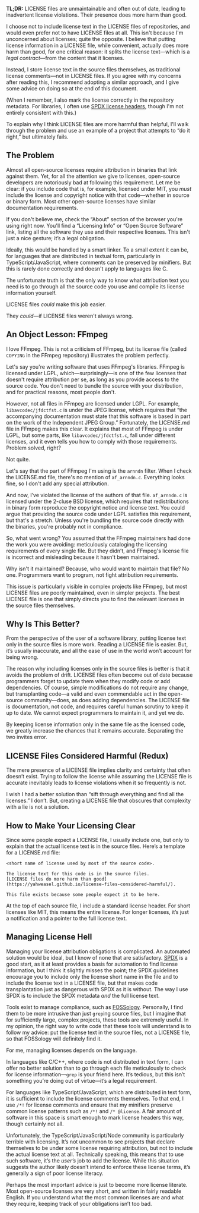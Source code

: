 **TL;DR:** LICENSE files are unmaintainable and often out of date, leading to inadvertent license violations. Their presence does more harm than good.

I choose not to include license text in the LICENSE files of repositories, and would even prefer not to have LICENSE files at all. This isn't because I'm unconcerned about licenses; quite the opposite. I believe that putting license information in a LICENSE file, while convenient, actually does more harm than good, for one critical reason: it splits the license text—which is a *legal contract*—from the content that it licenses.

Instead, I store license text in the source files themselves, as traditional license comments—not in LICENSE files. If you agree with my concerns after reading this, I recommend adopting a similar approach, and I give some advice on doing so at the end of this document.

(When I remember, I also mark the license correctly in the repository metadata. For libraries, I often use [SPDX license headers](https://spdx.org/licenses/), though I'm not entirely consistent with this.)

To explain why I think LICENSE files are more harmful than helpful, I'll walk through the problem and use an example of a project that attempts to “do it right,” but ultimately fails.


## The Problem

Almost all open-source licenses require attribution in binaries that link against them. Yet, for all the attention we give to licenses, open-source developers are notoriously bad at following this requirement. Let me be clear: if you include code that is, for example, licensed under MIT, you *must* include the license and copyright notice with that code—whether in source or binary form. Most other open-source licenses have similar documentation requirements.

If you don't believe me, check the “About” section of the browser you're using right now. You'll find a “Licensing Info” or “Open Source Software” link, listing all the software they use and their respective licenses. This isn't just a nice gesture; it’s a legal obligation.

Ideally, this would be handled by a smart linker. To a small extent it can be, for languages that are distributed in textual form, particularly in TypeScript/JavaScript, where comments can be preserved by minifiers. But this is rarely done correctly and doesn't apply to languages like C.

The unfortunate truth is that the only way to know what attribution text you need is to go through all the source code you use and compile its license information yourself.

LICENSE files *could* make this job easier.

They *could*—if LICENSE files weren't always wrong.


## An Object Lesson: FFmpeg

I love FFmpeg. This is not a criticism of FFmpeg, but its license file (called `COPYING` in the FFmpeg repository) illustrates the problem perfectly.

Let's say you're writing software that uses FFmpeg's libraries. FFmpeg is licensed under LGPL, which—surprisingly—is one of the few licenses that doesn't require attribution per se, as long as you provide access to the source code. You don't need to bundle the source with your distribution, and for practical reasons, most people don't.

However, not all files in FFmpeg are licensed under LGPL. For example, `libavcodec/jfdctfst.c` is under the JPEG license, which requires that “the accompanying documentation must state that this software is based in part on the work of the Independent JPEG Group.” Fortunately, the LICENSE.md file in FFmpeg makes this clear. It explains that most of FFmpeg is under LGPL, but some parts, like `libavcodec/jfdctfst.c`, fall under different licenses, and it even tells you how to comply with those requirements. Problem solved, right?

Not quite.

Let's say that the part of FFmpeg I'm using is the `arnndn` filter. When I check the LICENSE.md file, there's no mention of `af_arnndn.c`. Everything looks fine, so I don't add any special attribution.

And now, I’ve violated the license of the authors of that file. `af_arnndn.c` is licensed under the 2-cluse BSD license, which requires that redistributions in binary form reproduce the copyright notice and license text. You could argue that providing the source code under LGPL satisfies this requirement, but that's a stretch. Unless you're bundling the source code directly with the binaries, you're probably not in compliance.

So, what went wrong? You assumed that the FFmpeg maintainers had done the work you were avoiding: meticulously cataloging the licensing requirements of every single file. But they didn’t, and FFmpeg's license file is incorrect and misleading because it hasn't been maintained.

Why isn't it maintained? Because, who would want to maintain that file? No one. Programmers want to program, not fight attribution requirements.

This issue is particularly visible in complex projects like FFmpeg, but most LICENSE files are poorly maintained, even in simpler projects. The best LICENSE file is one that simply directs you to find the relevant licenses in the source files themselves.


## Why Is This Better?

From the perspective of the user of a software library, putting license text only in the source files is more work. Reading a LICENSE file is easier. But, it’s usually inaccurate, and all the ease of use in the world won’t account for being wrong.

The reason why including licenses only in the source files is better is that it avoids the problem of drift. LICENSE files often become out of date because programmers forget to update them when they modify code or add dependencies. Of course, simple modifications do not require any change, but transplanting code—a valid and even commendable act in the open-source community—does, as does adding dependencies. The LICENSE file is documentation, not code, and requires careful human scrutiny to keep it up to date. We cannot expect programmers to maintain it, and yet we do.

By keeping license information only in the same file as the licensed code, we greatly increase the chances that it remains accurate. Separating the two invites error.


## LICENSE Files Considered Harmful (Redux)

The mere presence of a LICENSE file implies clarity and certainty that often doesn’t exist. Trying to follow the license while assuming the LICENSE file is accurate inevitably leads to license violations when it so frequently is not.

I wish I had a better solution than “sift through everything and find all the licenses.” I don’t. But, creating a LICENSE file that obscures that complexity with a lie is not a solution.


## How to Make Your Licensing Clear

Since some people expect a LICENSE file, I usually include one, but only to explain that the actual license text is in the source files. Here’s a template for a LICENSE.md file:

```
<short name of license used by most of the source code>.

The license text for this code is in the source files.
[LICENSE files do more harm than good](https://yahweasel.github.io/license-files-considered-harmful/).

This file exists because some people expect it to be here.
```

At the top of each source file, I include a standard license header. For short licenses like MIT, this means the entire license. For longer licenses, it’s just a notification and a pointer to the full license text.


## Managing License Hell

Managing your license attribution obligations is complicated. An automated solution would be ideal, but I know of none that are satisfactory. [SPDX](https://spdx.org/licenses/) is a good start, as it at least provides a basis for automation to find license information, but I think it slightly misses the point; the SPDX guidelines encourage you to include only the license short name in the file and to include the license text in a LICENSE file, but that makes code transplantation just as dangerous with SPDX as it is without. The way I use SPDX is to include the SPDX metadata *and* the full license text.

Tools exist to manage compliance, such as [FOSSology](https://www.fossology.org/). Personally, I find them to be more intrusive than just `grep`ing source files, but I imagine that for sufficiently large, complex projects, these tools are extremely useful. In my opinion, the right way to write code that these tools will understand is to follow my advice: put the license text in the source files, not a LICENSE file, so that FOSSology will definitely find it.

For me, managing licenses depends on the language.

In languages like C/C++, where code is not distributed in text form, I can offer no better solution than to go through each file meticulously to check for license information—`grep` is your friend here. It’s tedious, but this isn’t something you’re doing out of virtue—it’s a legal requirement.

For languages like TypeScript/JavaScript, which are distributed in text form, it is sufficient to include the license comments themselves. To that end, I use `/*!` for license comments and ensure that my minifiers preserve common license patterns such as `/*!` and `/* @license`. A fair amount of software in this space is smart enough to mark license headers this way, though certainly not all.

Unfortunately, the TypeScript/JavaScript/Node community is particularly terrible with licensing. It’s not uncommon to see projects that declare themselves to be under some license requiring attribution, but not to include the actual license text at all. Technically speaking, this means that to use such software, it’s the *user’s* job to add the license. While this situation suggests the author likely doesn’t intend to enforce these license terms, it’s generally a sign of poor license literacy.

Perhaps the most important advice is just to become more license literate. Most open-source licenses are very short, and written in fairly readable English. If you understand what the most common licenses are and what they require, keeping track of your obligations isn’t too bad.
